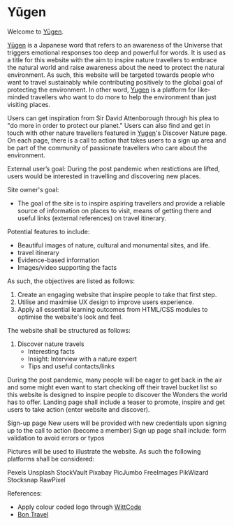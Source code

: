  # Yūgen

Welcome to [Yūgen](https://8000-aquamarine-woodpecker-p6r7i0xp.ws-eu07.gitpod.io/index.html). 

[Yūgen](https://8000-aquamarine-woodpecker-p6r7i0xp.ws-eu07.gitpod.io/index.html) is a Japanese word that refers to an awareness of the Universe that triggers emotional responses too deep and powerful for words. It is used as a title for this website with the aim to inspire nature travellers to embrace the natural world and raise awareness about the need to protect the natural environment. As such, this website will be targeted towards people who want to travel sustainably while contributing positively to the global goal of protecting the environment. In other word, [Yugen](https://8000-aquamarine-woodpecker-p6r7i0xp.ws-eu07.gitpod.io/index.html)  is a platform for like-minded travellers who want to do more to help the environment than just visiting places. 

Users can get inspiration from Sir David Attenborough through his plea to "do more in order to protect our planet." Users can also find and get in touch with other nature travellers featured in [Yugen](https://8000-aquamarine-woodpecker-p6r7i0xp.ws-eu07.gitpod.io/index.html)'s Discover Nature page. On each page, there is a call to action that takes users to a sign up area and be part of the community of passionate travellers who care about the environment.   

External user’s goal:
 During the post pandemic when restictions are lifted, users would be interested in travelling and discovering new places. 

Site owner's goal:
* The goal of the site is to inspire aspiring travellers and provide a reliable source of information on places to visit, means of getting there and useful links (external references) on travel itinerary. 

Potential features to include:
* Beautiful images of nature, cultural and monumental sites, and life. 
* travel itinerary
* Evidence-based information
* Images/video supporting the facts

As such, the objectives are listed as follows:
1. Create an engaging website that inspire people to take that first step.
2. Utilise and maximise UX design to improve users experience.
3. Apply all essential learning outcomes from HTML/CSS modules to optimise the website's look and feel.

The website shall be structured as follows:
1. Discover nature travels
    * Interesting facts
    * Insight: Interview with a nature expert
    * Tips and useful contacts/links

During the post pandemic, many people will be eager to get back in the air and some might even want to start checking off their travel bucket list so this website is designed to inspire people to discover the Wonders the world has to offer.
Landing page shall include a teaser to promote, inspire and get users to take action (enter website and discover).

Sign-up page
New users will be provided with new credentials upon signing up to the call to action (become a member)
Sign up page shall include: form validation to avoid errors or typos

Pictures will be used to illustrate the website. As such the following platforms shall be considered:

Pexels
Unsplash
StockVault
Pixabay
PicJumbo
FreeImages
PikWizard
Stocksnap
RawPixel

References:
- Apply colour coded logo through [WittCode](https://www.youtube.com/watch?v=5EJWYUwOe3E)
- [Bon Travel](https://www.bontraveler.com/12-beautiful-foreign-words-that-describe-wanderlust/)
